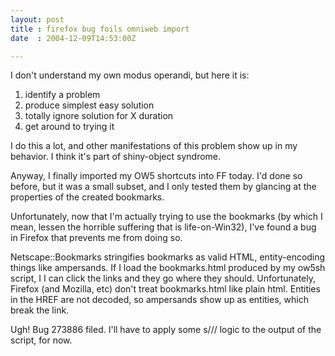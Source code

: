 ```yaml
---
layout: post
title : firefox bug foils omniweb import
date  : 2004-12-09T14:53:00Z

---
```

I don't understand my own modus operandi, but here it is:
<ol>
<li value="1">identify a problem</li>
<li value="2">produce simplest easy solution</li>
<li value="3">totally ignore solution for X duration</li>
<li value="4">get around to trying it</li>
</ol>

I do this a lot, and other manifestations of this problem show up in my behavior.  I think it's part of shiny-object syndrome.

Anyway, I finally imported my OW5 shortcuts into FF today.  I'd done so before, but it was a small subset, and I only tested them by glancing at the properties of the created bookmarks.

Unfortunately, now that I'm actually trying to use the bookmarks (by which I mean, lessen the horrible suffering that is life-on-Win32), I've found a bug in Firefox that prevents me from doing so.

Netscape::Bookmarks stringifies bookmarks as valid HTML, entity-encoding things like ampersands.  If I load the bookmarks.html produced by my ow5sh script, I I can click the links and they go where they should.  Unfortunately, Firefox (and Mozilla, etc) don't treat bookmarks.html like plain html.  Entities in the HREF are not decoded, so ampersands show up as entities, which break the link.

Ugh!  Bug 273886 filed.  I'll have to apply some s/// logic to the output of the script, for now.

